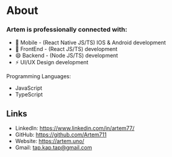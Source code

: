 # About

### Artem is professionally connected with:
- 🔭 Mobile - (React Native JS/TS) IOS & Android development
- 🌱 FrontEnd - (React JS/TS) development
- 😄 Backend - (Node JS/TS) development
- ⚡ UI/UX Design development

Programming Languages: 
 - JavaScript
 - TypeScript

## Links
- LinkedIn: https://www.linkedin.com/in/artem77/
- GitHub: https://github.com/Artem711
- Website: https://artem.uno/
- Gmail: tap.kap.tap@gmail.com
